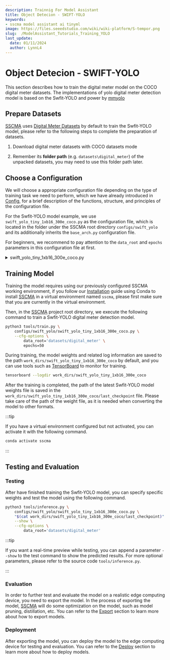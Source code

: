 ```yaml
---
description: Trainnig For Model Assistant
title: Object Detecion - SWIFT-YOLO
keywords:
- sscma model assistant ai tinyml 
image: https://files.seeedstudio.com/wiki/wiki-platform/S-tempor.png
slug:  /ModelAssistant_Tutorials_Training_YOLO
last_update:
  date: 01/11/2024
  author: LynnL4
---
```


# Object Detecion - SWIFT-YOLO

This section describes how to train the digital meter model on the COCO digital meter datasets. The implementations of yolo digital meter detection model is based on the Swfit-YOLO and power by [mmyolo](https://github.com/open-mmlab/mmyolo)

## Prepare Datasets

[SSCMA](https://github.com/Seeed-Studio/ModelAssistant) uses [Digital Meter Datasets](https://universe.roboflow.com/seeeddatasets/seeed_meter_digit/) by default to train the Swfit-YOLO model, please refer to the following steps to complete the preparation of datasets.

1. Download digital meter datasets with COCO datasets mode

2. Remember its **folder path** (e.g. `datasets\digital_meter`) of the unpacked datasets, you may need to use this folder path later.

## Choose a Configuration

We will choose a appropriate configuration file depending on the type of training task we need to perform, which we have already introduced in [Config](../../config), for a brief description of the functions, structure, and principles of the configuration file.

For the Swfit-YOLO model example, we use `swift_yolo_tiny_1xb16_300e_coco.py` as the configuration file, which is located in the folder under the SSCMA root directory `configs/swift_yolo` and its additionally inherits the `base_arch.py` configuration file.

For beginners, we recommend to pay attention to the `data_root` and `epochs` parameters in this configuration file at first.

<details>

<summary> swift_yolo_tiny_1xb16_300e_coco.py </summary>

```python
_base_='../_base_/default_runtime_det.py'
_base_ = ["./base_arch.py"]

anchors = [
    [(10, 13), (16, 30), (33, 23)],  # P3/8
    [(30, 61), (62, 45), (59, 119)],  # P4/16
    [(116, 90), (156, 198), (373, 326)]  # P5/32
]
num_classes = 11
deepen_factor = 0.33
widen_factor = 0.15

strides = [8, 16, 32]

model = dict(
    type='mmyolo.YOLODetector',
    backbone=dict(
        type='YOLOv5CSPDarknet',
        deepen_factor=deepen_factor,
        widen_factor=widen_factor,
    ),
    neck=dict(
        type='YOLOv5PAFPN',
        deepen_factor=deepen_factor,
        widen_factor=widen_factor,
    ),
    bbox_head=dict(
        head_module=dict(
            num_classes=num_classes,
            in_channels=[256, 512, 1024],
            widen_factor=widen_factor,
        ),
    ),
)
```

</details>

## Training Model

Training the model requires using our previously configured SSCMA working environment, if you follow our [Installation](../../../introduction/installation) guide using Conda to install [SSCMA](https://github.com/Seeed-Studio/ModelAssistant) in a virtual environment named `sscma`, please first make sure that you are currently in the virtual environment.

Then, in the [SSCMA](https://github.com/Seeed-Studio/ModelAssistant) project root directory, we execute the following command to train a Swfit-YOLO digital meter detection model.

```sh
python3 tools/train.py \
    configs/swift_yolo/swift_yolo_tiny_1xb16_300e_coco.py \
    --cfg-options \
        data_root='datasets/digital_meter' \
        epochs=50
```

During training, the model weights and related log information are saved to the path `work_dirs/swift_yolo_tiny_1xb16_300e_coco` by default, and you can use tools such as [TensorBoard](https://www.tensorflow.org/tensorboard/get_started) to monitor for training.

```sh
tensorboard --logdir work_dirs/swift_yolo_tiny_1xb16_300e_coco
```

After the training is completed, the path of the latest Swfit-YOLO model weights file is saved in the `work_dirs/swift_yolo_tiny_1xb16_300e_coco/last_checkpoint` file. Please take care of the path of the weight file, as it is needed when converting the model to other formats.

:::tip

If you have a virtual environment configured but not activated, you can activate it with the following command.

```sh
conda activate sscma
```

:::

## Testing and Evaluation

### Testing

After have finished training the Swfit-YOLO model, you can specify specific weights and test the model using the following command.

```sh
python3 tools/inference.py \
    configs/swift_yolo/swift_yolo_tiny_1xb16_300e_coco.py \
    "$(cat work_dirs/swift_yolo_tiny_1xb16_300e_coco/last_checkpoint)" \
    --show \
    --cfg-options \
        data_root='datasets/digital_meter'
```

:::tip

If you want a real-time preview while testing, you can append a parameter `--show` to the test command to show the predicted results. For more optional parameters, please refer to the source code `tools/inference.py`.

:::

### Evaluation

In order to further test and evaluate the model on a realistic edge computing device, you need to export the model. In the process of exporting the model, [SSCMA](https://github.com/Seeed-Studio/ModelAssistant) will do some optimization on the model, such as model pruning, distillation, etc. You can refer to the [Export](../../export/overview) section to learn more about how to export models.

### Deployment

After exporting the model, you can deploy the model to the edge computing device for testing and evaluation. You can refer to the [Deploy](../../../deploy/overview) section to learn more about how to deploy models.
